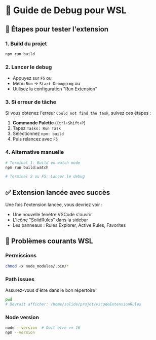 # 🐛 Guide de Debug pour WSL

## 🚀 Étapes pour tester l'extension

### 1. **Build du projet**
```bash
npm run build
```

### 2. **Lancer le debug**
- Appuyez sur `F5` ou
- Menu `Run` → `Start Debugging` ou  
- Utilisez la configuration "Run Extension"

### 3. **Si erreur de tâche**
Si vous obtenez l'erreur `Could not find the task`, suivez ces étapes :

1. **Commande Palette** (`Ctrl+Shift+P`)
2. Tapez `Tasks: Run Task`
3. Sélectionnez `npm: build`
4. Puis relancez avec `F5`

### 4. **Alternative manuelle**
```bash
# Terminal 1: Build en watch mode
npm run build:watch

# Terminal 2 ou F5: Lancer le debug
```

## ✅ Extension lancée avec succès

Une fois l'extension lancée, vous devriez voir :
- Une nouvelle fenêtre VSCode s'ouvrir
- L'icône "SolidRules" dans la sidebar
- Les panneaux : Rules Explorer, Active Rules, Favorites

## 🔧 Problèmes courants WSL

### **Permissions**
```bash
chmod +x node_modules/.bin/*
```

### **Path issues**
Assurez-vous d'être dans le bon répertoire :
```bash
pwd
# Devrait afficher: /home/solide/projet/vscodeExtensionRules
```

### **Node version**
```bash
node --version  # Doit être >= 16
npm --version
``` 